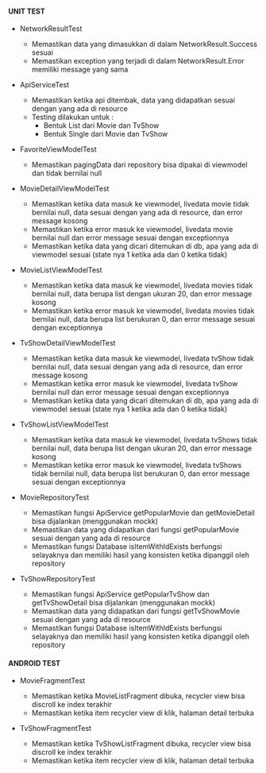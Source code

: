#### UNIT TEST

- NetworkResultTest
  
  - Memastikan data yang dimasukkan di dalam NetworkResult.Success sesuai
  - Memastikan exception yang terjadi di dalam NetworkResult.Error memiliki message yang sama

- ApiServiceTest
  
  - Memastikan ketika api ditembak, data yang didapatkan sesuai dengan yang ada di resource
  - Testing dilakukan untuk :
    - Bentuk List dari Movie dan TvShow
    - Bentuk Single dari Movie dan TvShow

- FavoriteViewModelTest
  
  - Memastikan pagingData dari repository bisa dipakai di viewmodel dan tidak bernilai null

- MovieDetailViewModelTest
  
  - Memastikan ketika data masuk ke viewmodel, livedata movie tidak bernilai null, data sesuai dengan yang ada di resource, dan error message kosong
  - Memastikan ketika error masuk ke viewmodel, livedata movie bernilai null dan error message sesuai dengan exceptionnya
  - Memastikan ketika data yang dicari ditemukan di db, apa yang ada di viewmodel sesuai (state nya 1 ketika ada dan 0 ketika tidak)

- MovieListViewModelTest
  
  - Memastikan ketika data masuk ke viewmodel, livedata movies tidak bernilai null, data berupa list dengan ukuran 20, dan error message kosong
  - Memastikan ketika error masuk ke viewmodel, livedata movies tidak bernilai null, data berupa list berukuran 0, dan error message sesuai dengan exceptionnya

- TvShowDetailViewModelTest
  
  - Memastikan ketika data masuk ke viewmodel, livedata tvShow tidak bernilai null, data sesuai dengan yang ada di resource, dan error message kosong
  - Memastikan ketika error masuk ke viewmodel, livedata tvShow bernilai null dan error message sesuai dengan exceptionnya
  - Memastikan ketika data yang dicari ditemukan di db, apa yang ada di viewmodel sesuai (state nya 1 ketika ada dan 0 ketika tidak)

- TvShowListViewModelTest
  
  - Memastikan ketika data masuk ke viewmodel, livedata tvShows tidak bernilai null, data berupa list dengan ukuran 20, dan error message kosong
  - Memastikan ketika error masuk ke viewmodel, livedata tvShows tidak bernilai null, data berupa list berukuran 0, dan error message sesuai dengan exceptionnya

- MovieRepositoryTest
  
  - Memastikan fungsi ApiService getPopularMovie dan getMovieDetail bisa dijalankan (menggunakan mockk)
  - Memastikan data yang didapatkan dari fungsi getPopularMovie sesuai dengan yang ada di resource
  - Memastikan fungsi Database isItemWithIdExists berfungsi selayaknya dan memiliki hasil yang konsisten ketika dipanggil oleh repository

- TvShowRepositoryTest
  
  - Memastikan fungsi ApiService getPopularTvShow dan getTvShowDetail bisa dijalankan (menggunakan mockk)
  - Memastikan data yang didapatkan dari fungsi getTvShowMovie sesuai dengan yang ada di resource
  - Memastikan fungsi Database isItemWithIdExists berfungsi selayaknya dan memiliki hasil yang konsisten ketika dipanggil oleh repository

#### ANDROID TEST

- MovieFragmentTest
  
  - Memastikan ketika MovieListFragment dibuka, recycler view bisa discroll ke index terakhir
  - Memastikan ketika item recycler view di klik, halaman detail terbuka

- TvShowFragmentTest
  
  - Memastikan ketika TvShowListFragment dibuka, recycler view bisa discroll ke index terakhir
  - Memastikan ketika item recycler view di klik, halaman detail terbuka